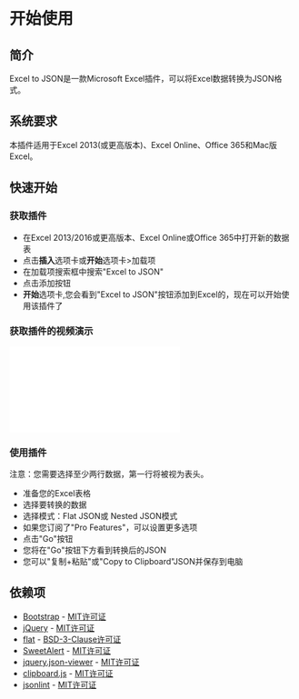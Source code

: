 # 开始使用
<a name="Introduction"></a>
## 简介

Excel to JSON是一款Microsoft Excel插件，可以将Excel数据转换为JSON格式。
<a name="Requirements"></a>
## 系统要求
本插件适用于Excel 2013(或更高版本)、Excel Online、Office 365和Mac版Excel。
<a name="Quickstarted"></a>
## 快速开始
<a name="Getadd-in"></a>
### 获取插件
* 在Excel 2013/2016或更高版本、Excel Online或Office 365中打开新的数据表
* 点击**插入**选项卡或**开始**选项卡>加载项
* 在加载项搜索框中搜索"Excel to JSON"
* 点击添加按钮
* **开始**选项卡,您会看到"Excel to JSON"按钮添加到Excel的，现在可以开始使用该插件了

### 获取插件的视频演示
<iframe src="//player.bilibili.com/player.html?isOutside=true&aid=114329529684152&bvid=BV15ddBYLEaV&cid=29388573290&p=1" scrolling="no" border="0" frameborder="no" framespacing="0" allowfullscreen="true"></iframe>

<script async src="https://pagead2.googlesyndication.com/pagead/js/adsbygoogle.js?client=ca-pub-8772217510669640"
     crossorigin="anonymous"></script>
<ins class="adsbygoogle"
     style="display:block; text-align:center;"
     data-ad-layout="in-article"
     data-ad-format="fluid"
     data-ad-client="ca-pub-8772217510669640"
     data-ad-slot="2653271427"></ins>
<script>
     (adsbygoogle = window.adsbygoogle || []).push({});
</script>

<a name="Useadd-in"></a>
### 使用插件

注意：您需要选择至少两行数据，第一行将被视为表头。

* 准备您的Excel表格
* 选择要转换的数据
* 选择模式：Flat JSON或 Nested JSON模式
* 如果您订阅了"Pro Features"，可以设置更多选项
* 点击"Go"按钮
* 您将在"Go"按钮下方看到转换后的JSON
* 您可以"复制+粘贴"或"Copy to Clipboard"JSON并保存到电脑

## 依赖项
* [Bootstrap](https://github.com/twbs/bootstrap) - [MIT许可证](https://github.com/twbs/bootstrap/blob/main/LICENSE)
* [jQuery](https://github.com/jquery/jquery) - [MIT许可证](https://github.com/jquery/jquery/blob/main/LICENSE.txt)
* [flat](https://github.com/hughsk/flat) - [BSD-3-Clause许可证](https://github.com/hughsk/flat/blob/master/LICENSE)
* [SweetAlert](https://github.com/t4t5/sweetalert) - [MIT许可证](https://github.com/t4t5/sweetalert/blob/master/LICENSE.md)
* [jquery.json-viewer](https://github.com/abodelot/jquery.json-viewer) - [MIT许可证](https://github.com/abodelot/jquery.json-viewer/blob/master/LICENSE)
* [clipboard.js](https://github.com/zenorocha/clipboard.js) - [MIT许可证](https://github.com/zenorocha/clipboard.js/blob/master/LICENSE)
* [jsonlint](https://github.com/zaach/jsonlint) - [MIT许可证](https://github.com/zaach/jsonlint/blob/master/LICENSE)
